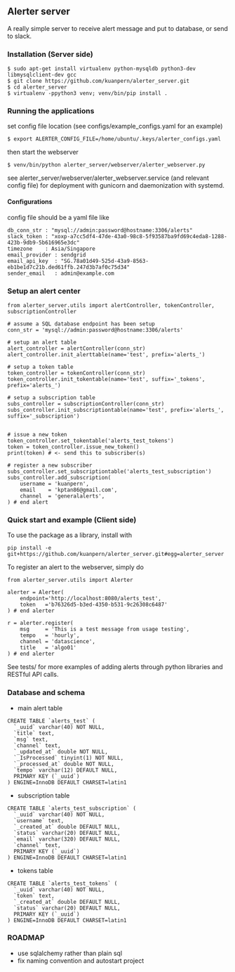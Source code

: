 ## Alerter server
A really simple server to receive alert message and put to database, or send to slack.

### Installation (Server side)
```
$ sudo apt-get install virtualenv python-mysqldb python3-dev libmysqlclient-dev gcc
$ git clone https://github.com/kuanpern/alerter_server.git
$ cd alerter_server
$ virtualenv -ppython3 venv; venv/bin/pip install .
```

### Running the applications
set config file location (see configs/example_configs.yaml for an example)
```
$ export ALERTER_CONFIG_FILE=/home/ubuntu/.keys/alerter_configs.yaml
```
then start the webserver
```
$ venv/bin/python alerter_server/webserver/alerter_webserver.py
```
see alerter_server/webserver/alerter_webserver.service (and relevant config file) for deployment with gunicorn and daemonization with systemd.

#### Configurations
config file should be a yaml file like
```
db_conn_str : "mysql://admin:password@hostname:3306/alerts"
slack_token : "xoxp-a7cc5df4-47de-43a0-98c8-5f93587ba9fd69c4eda8-1288-423b-9db9-5b616965e3dc"
timezone    : Asia/Singapore
email_provider : sendgrid
email_api_key  : "SG.78a01d49-525d-43a9-8563-eb1be1d7c21b.ded61ffb.247d3b7af0c75d34"
sender_email   : admin@example.com
```

### Setup an alert center

```
from alerter_server.utils import alertController, tokenController, subscriptionController

# assume a SQL database endpoint has been setup
conn_str = 'mysql://admin:password@hostname:3306/alerts'

# setup an alert table
alert_controller = alertController(conn_str)
alert_controller.init_alerttable(name='test', prefix='alerts_')

# setup a token table
token_controller = tokenController(conn_str)
token_controller.init_tokentable(name='test', suffix='_tokens', prefix='alerts_')

# setup a subscription table
subs_controller = subscriptionController(conn_str)
subs_controller.init_subscriptiontable(name='test', prefix='alerts_', suffix='_subscription')


# issue a new token
token_controller.set_tokentable('alerts_test_tokens')
token = token_controller.issue_new_token()
print(token) # <- send this to subscriber(s)

# register a new subscriber
subs_controller.set_subscriptiontable('alerts_test_subscription')
subs_controller.add_subscription(
    username = 'kuanpern',
    email    = 'kptan86@gmail.com',
    channel  = 'generalalerts',
) # end alert
```


### Quick start and example (Client side)
To use the package as a library, install with
```
pip install -e git+https://github.com/kuanpern/alerter_server.git#egg=alerter_server
```

To register an alert to the webserver, simply do
```
from alerter_server.utils import Alerter

alerter = Alerter(
    endpoint='http://localhost:8080/alerts_test', 
    token   ='b76326d5-b3ed-4350-b531-9c26308c6487'
) # end alerter

r = alerter.register(
    msg     = 'This is a test message from usage testing', 
    tempo   = 'hourly', 
    channel = 'datascience', 
    title   = 'algo01'
) # end alerter
```


See tests/ for more examples of adding alerts through python libraries and RESTful API calls.


### Database and schema

* main alert table
```
CREATE TABLE `alerts_test` (
  `_uuid` varchar(40) NOT NULL,
  `title` text,
  `msg` text,
  `channel` text,
  `_updated_at` double NOT NULL,
  `_IsProcessed` tinyint(1) NOT NULL,
  `_processed_at` double NOT NULL,
  `tempo` varchar(12) DEFAULT NULL,
  PRIMARY KEY (`_uuid`)
) ENGINE=InnoDB DEFAULT CHARSET=latin1
```

* subscription table
```
CREATE TABLE `alerts_test_subscription` (
  `_uuid` varchar(40) NOT NULL,
  `username` text,
  `_created_at` double DEFAULT NULL,
  `status` varchar(20) DEFAULT NULL,
  `email` varchar(320) DEFAULT NULL,
  `channel` text,
  PRIMARY KEY (`_uuid`)
) ENGINE=InnoDB DEFAULT CHARSET=latin1
```

* tokens table
```
CREATE TABLE `alerts_test_tokens` (
  `_uuid` varchar(40) NOT NULL,
  `token` text,
  `_created_at` double DEFAULT NULL,
  `status` varchar(20) DEFAULT NULL,
  PRIMARY KEY (`_uuid`)
) ENGINE=InnoDB DEFAULT CHARSET=latin1
```


### ROADMAP
* use sqlalchemy rather than plain sql
* fix naming convention and autostart project
